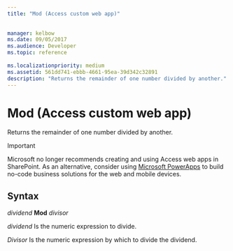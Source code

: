 ```yaml
---
title: "Mod (Access custom web app)"
 
 
manager: kelbow
ms.date: 09/05/2017
ms.audience: Developer
ms.topic: reference
  
ms.localizationpriority: medium
ms.assetid: 561dd741-ebbb-4661-95ea-39d342c32891
description: "Returns the remainder of one number divided by another."
---
```


# Mod (Access custom web app)

Returns the remainder of one number divided by another.
  
> [!IMPORTANT]
> Microsoft no longer recommends creating and using Access web apps in SharePoint. As an alternative, consider using [Microsoft PowerApps](https://powerapps.microsoft.com/en-us/) to build no-code business solutions for the web and mobile devices. 
  
## Syntax

 *dividend* **Mod** *divisor* 
  
 *dividend*  Is the numeric expression to divide. 
  
 *Divisor*  Is the numeric expression by which to divide the dividend. 
  

